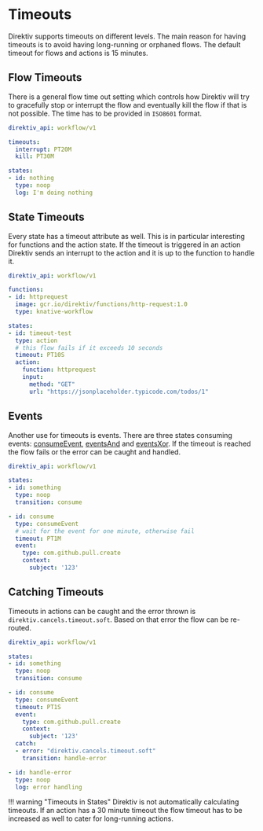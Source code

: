 # Timeouts

Direktiv supports timeouts on different levels. The main reason for having timeouts is to avoid having long-running or orphaned flows. The default timeout for flows and actions is 15 minutes.

## Flow Timeouts

There is a general flow time out setting which controls how Direktiv will try to gracefully stop or interrupt the flow and eventually kill the flow if that is not possible. The time has to be provided in `ISO8601` format.

```yaml
direktiv_api: workflow/v1

timeouts:
  interrupt: PT20M
  kill: PT30M

states:
- id: nothing
  type: noop
  log: I'm doing nothing
```

## State Timeouts

Every state has a timeout attribute as well. This is in particular interesting for functions and the action state. If the timeout is triggered in an action Direktiv sends an interrupt to the action and it is up to the function to handle it.

```yaml title="Action Timeouts"
direktiv_api: workflow/v1

functions:
- id: httprequest
  image: gcr.io/direktiv/functions/http-request:1.0
  type: knative-workflow

states:
- id: timeout-test
  type: action
  # this flow fails if it exceeds 10 seconds
  timeout: PT10S
  action:
    function: httprequest
    input:
      method: "GET"
      url: "https://jsonplaceholder.typicode.com/todos/1"
```

## Events

Another use for timeouts is events. There are three states consuming events: [consumeEvent](../../spec/workflow-yaml/consume-event.md), [eventsAnd](../../spec/workflow-yaml/events-and.md) and [eventsXor](../../spec/workflow-yaml/events-xor.md). If the timeout is reached the flow fails or the error can be caught and handled. 

```yaml title="Event Wait And Timeout"
direktiv_api: workflow/v1

states:
- id: something
  type: noop
  transition: consume

- id: consume
  type: consumeEvent
  # wait for the event for one minute, otherwise fail
  timeout: PT1M
  event:
    type: com.github.pull.create
    context:
      subject: '123'
```

## Catching Timeouts

Timeouts in actions can be caught and the error thrown is `direktiv.cancels.timeout.soft`. Based on that error the flow can be re-routed. 

```yaml title="Catch Timeout"
direktiv_api: workflow/v1

states:
- id: something
  type: noop
  transition: consume

- id: consume
  type: consumeEvent
  timeout: PT1S
  event:
    type: com.github.pull.create
    context:
      subject: '123'
  catch:
  - error: "direktiv.cancels.timeout.soft"
    transition: handle-error

- id: handle-error
  type: noop
  log: error handling
```

!!! warning "Timeouts in States"
    Direktiv is not automatically calculating timeouts. If an action has a 30 minute timeout the flow timeout has to be increased as well to cater for long-running actions. 